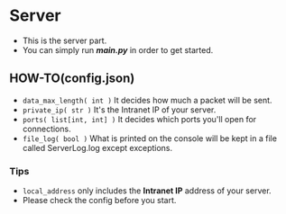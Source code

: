# Server

* This is the server part.
* You can simply run **_main.py_** in order to get started.

## HOW-TO(config.json)

* `data_max_length( int )` It decides how much a packet will be sent.
* `private_ip( str )` It's the Intranet IP of your server.
* `ports( list[int, int] )` It decides which ports you'll open for connections.
* `file_log( bool )` What is printed on the console will be kept in a file called ServerLog.log except exceptions.

### Tips

* `local_address` only includes the **Intranet IP** address of your server.
* Please check the config before you start.
